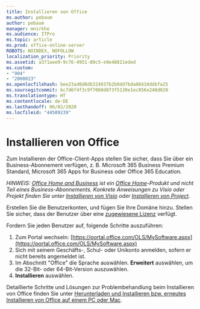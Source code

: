```yaml
---
title: Installieren von Office
ms.author: pebaum
author: pebaum
manager: mnirkhe
ms.audience: ITPro
ms.topic: article
ms.prod: office-online-server
ROBOTS: NOINDEX, NOFOLLOW
localization_priority: Priority
ms.assetid: a371aee9-9c76-4951-89c5-e9e48811eded
ms.custom:
- "904"
- "2000023"
ms.openlocfilehash: bee23ad0d8d6324937b2b0dd7bda08410ddbfa25
ms.sourcegitcommit: bc7d6f4f3c9f7060d073f5130e1ec856e248d020
ms.translationtype: HT
ms.contentlocale: de-DE
ms.lasthandoff: 06/02/2020
ms.locfileid: "44509239"
---
```

# <a name="how-to-install-office"></a>Installieren von Office

Zum Installieren der Office-Client-Apps stellen Sie sicher, dass Sie über ein Business-Abonnement verfügen, z. B. Microsoft 365 Business Premium Standard, Microsoft 365 Apps for Business oder Office 365 Education.
  
*HINWEIS: [Office Home and Business](https://products.office.com/home-and-business) ist ein [Office Home](https://support.office.com/article/28cbc8cf-1332-4f04-9123-9b660abb629e?wt.mc_id=Alchemy_ClientDIA)-Produkt und nicht Teil eines Business-Abonnements. Konkrete Anweisungen zu Visio oder Projekt finden Sie unter [Installieren von Visio](https://support.office.com/article/f98f21e3-aa02-4827-9167-ddab5b025710) oder [Installieren von Project](https://support.office.com/article/7059249b-d9fe-4d61-ab96-5c5bf435f281)*.

Erstellen Sie die Benutzerkonten, und fügen Sie Ihre Domäne hinzu. Stellen Sie sicher, dass der Benutzer über eine [zugewiesene Lizenz](https://docs.microsoft.com/microsoft-365/admin/add-users/add-users) verfügt.

Fordern Sie jeden Benutzer auf, folgende Schritte auszuführen:

1. Zum Portal wechseln: [https://portal.office.com/OLS/MySoftware.aspx](https://portal.office.com/OLS/MySoftware.aspx)
2. Sich mit seinem Geschäfts-, Schul- oder Unikonto anmelden, sofern er nicht bereits angemeldet ist.
3. Im Abschnitt "Office" die Sprache auswählen. **Erweitert** auswählen, um die 32-Bit- oder 64-Bit-Version auszuwählen.
4. **Installieren** auswählen.

Detaillierte Schritte und Lösungen zur Problembehandlung beim Installieren von Office finden Sie unter [Herunterladen und Installieren bzw. erneutes Installieren von Office auf einem PC oder Mac](https://support.office.com/article/4414eaaf-0478-48be-9c42-23adc4716658?wt.mc_id=Alchemy_ClientDIA).
